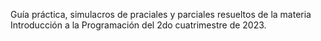 Guía práctica, simulacros de praciales y parciales resueltos de la materia Introducción a la Programación del 2do cuatrimestre de 2023.
